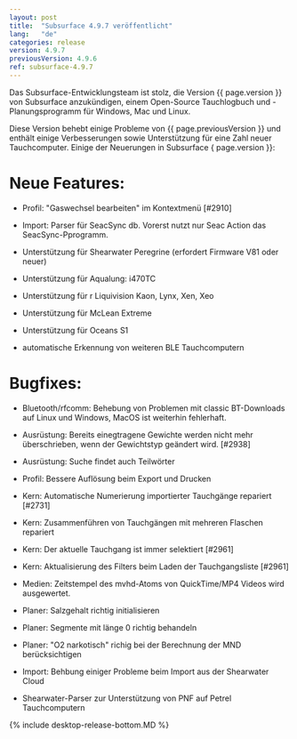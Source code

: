 ```yaml
---
layout: post
title:  "Subsurface 4.9.7 veröffentlicht"
lang:   "de"
categories: release
version: 4.9.7
previousVersion: 4.9.6
ref: subsurface-4.9.7
---
```


Das Subsurface-Entwicklungsteam ist stolz, die Version {{ page.version }} von Subsurface anzukündigen, einem Open-Source Tauchlogbuch und -Planungsprogramm für Windows, Mac und Linux.

Diese Version behebt einige Probleme von {{ page.previousVersion }}
und enth&auml;lt einige Verbesserungen sowie Unterst&uuml;tzung
f&uuml;r eine Zahl neuer Tauchcomputer. Einige der Neuerungen
in Subsurface { page.version }}:

# Neue Features:

  - Profil: "Gaswechsel bearbeiten" im Kontextmen&uuml; [#2910]

  - Import: Parser f&uuml;r SeacSync db. Vorerst nutzt nur Seac Action das SeacSync-Pprogramm.

  - Unterst&uuml;tzung f&uuml;r Shearwater Peregrine (erfordert
    Firmware V81 oder neuer)

  - Unterst&uuml;tzung f&uuml;r Aqualung: i470TC

  - Unterst&uuml;tzung f&uuml;r r Liquivision Kaon, Lynx, Xen, Xeo

  - Unterst&uuml;tzung f&uuml;r McLean Extreme

  - Unterst&uuml;tzung f&uuml;r Oceans S1

  - automatische Erkennung von weiteren BLE Tauchcomputern

# Bugfixes:
  
  - Bluetooth/rfcomm: Behebung von Problemen mit classic BT-Downloads
    auf Linux und Windows, MacOS ist weiterhin fehlerhaft.

  - Ausr&uuml;stung: Bereits einegtragene Gewichte werden nicht mehr
    &uuml;berschrieben, wenn der Gewichtstyp ge&auml;ndert wird. [#2938]

  - Ausr&uuml;stung: Suche findet auch Teilw&ouml;rter

  - Profil: Bessere Aufl&ouml;sung beim Export und Drucken

  - Kern: Automatische Numerierung importierter Tauchg&auml;nge repariert [#2731]

  - Kern: Zusammenf&uuml;hren von Tauchg&auml;ngen mit mehreren
    Flaschen repariert

  - Kern: Der aktuelle Tauchgang ist immer selektiert [#2961]

  - Kern: Aktualisierung des Filters beim Laden der Tauchgangsliste [#2961]

  - Medien: Zeitstempel des mvhd-Atoms von QuickTime/MP4 Videos wird
    ausgewertet. 

  - Planer: Salzgehalt richtig initialisieren

  - Planer: Segmente mit l&auml;nge 0 richtig behandeln

  - Planer: "O2 narkotisch" richig bei der Berechnung der MND
    ber&uuml;cksichtigen

  - Import: Behbung einiger Probleme beim Import aus der Shearwater
    Cloud 

  - Shearwater-Parser zur Unterst&uuml;tzung von PNF auf Petrel
    Tauchcomputern 

{% include desktop-release-bottom.MD %}

